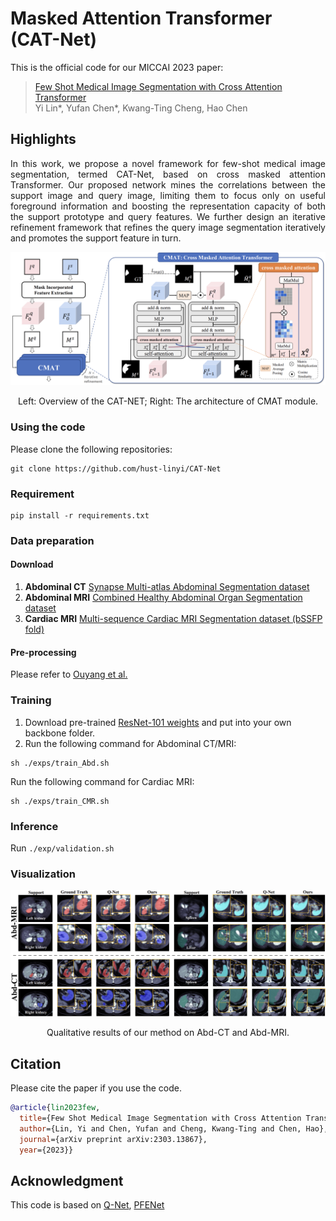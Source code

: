 # Masked Attention Transformer (CAT-Net)
This is the official code for our MICCAI 2023 paper:

> [Few Shot Medical Image Segmentation with Cross Attention Transformer](https://arxiv.org/abs/2303.13867) <br>
> Yi Lin*, Yufan Chen*, Kwang-Ting Cheng, Hao Chen

## Highlights
<p align="justify">
In this work, we propose a novel framework for few-shot medical image segmentation, termed CAT-Net, based on cross masked attention Transformer. Our proposed network mines the correlations between the support image and query image, limiting them to focus only on useful foreground information and boosting the representation capacity of both the support prototype and query features. We further design an iterative refinement framework that refines the query image segmentation iteratively and promotes the support feature in turn.

[comment]: <> ()
![visualization](figures/overview.png)
<div align="center">
Left: Overview of the CAT-NET; Right: The architecture of CMAT module.
</div> 

### Using the code
Please clone the following repositories:
```
git clone https://github.com/hust-linyi/CAT-Net
```

### Requirement
```
pip install -r requirements.txt
```

### Data preparation
#### Download
1. **Abdominal CT**  [Synapse Multi-atlas Abdominal Segmentation dataset](https://www.synapse.org/#!Synapse:syn3193805/wiki/217789)
2. **Abdominal MRI**  [Combined Healthy Abdominal Organ Segmentation dataset](https://chaos.grand-challenge.org/)  
3. **Cardiac MRI** [Multi-sequence Cardiac MRI Segmentation dataset (bSSFP fold)](http://www.sdspeople.fudan.edu.cn/zhuangxiahai/0/mscmrseg/) 

#### Pre-processing
Please refer to [Ouyang et al.](https://github.com/cheng-01037/Self-supervised-Fewshot-Medical-Image-Segmentation.git)

### Training
1. Download pre-trained [ResNet-101 weights](https://download.pytorch.org/models/resnet101-63fe2227.pth) and put into your own backbone folder.
2. Run the following command for Abdominal CT/MRI:
```
sh ./exps/train_Abd.sh
```
Run the following command for Cardiac MRI:
```
sh ./exps/train_CMR.sh
```

### Inference
Run `./exp/validation.sh`

### Visualization
[comment]: <> ()
![visualization](figures/visual.png)
<div align="center">
Qualitative results of our method on Abd-CT and Abd-MRI.
</div> 

## Citation
Please cite the paper if you use the code.
```bibtex
@article{lin2023few,
  title={Few Shot Medical Image Segmentation with Cross Attention Transformer},
  author={Lin, Yi and Chen, Yufan and Cheng, Kwang-Ting and Chen, Hao},
  journal={arXiv preprint arXiv:2303.13867},
  year={2023}}
```

## Acknowledgment 
This code is based on [Q-Net](https://github.com/zjlab-ammi/q-net), [PFENet](https://github.com/dvlab-research/PFENet)
